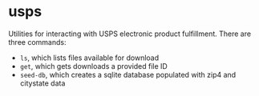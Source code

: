 # usps
Utilities for interacting with USPS electronic product fulfillment.  There are three commands:

- `ls`, which lists files available for download
- `get`, which gets downloads a provided file ID
- `seed-db`, which creates a sqlite database populated with zip4 and citystate data
